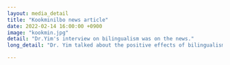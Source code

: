 ```yaml
---
layout: media_detail
title: "Kookminilbo news article"
date: 2022-02-14 16:00:00 +0900
image: "kookmin.jpg"
detail: "Dr.Yim's interview on bilingualism was on the news." 
long_detail: "Dr. Yim talked about the positive effects of bilingualism based on her research. [online] Available https://m.kmib.co.kr/view.asp?arcid=0924290396 "

---
```


